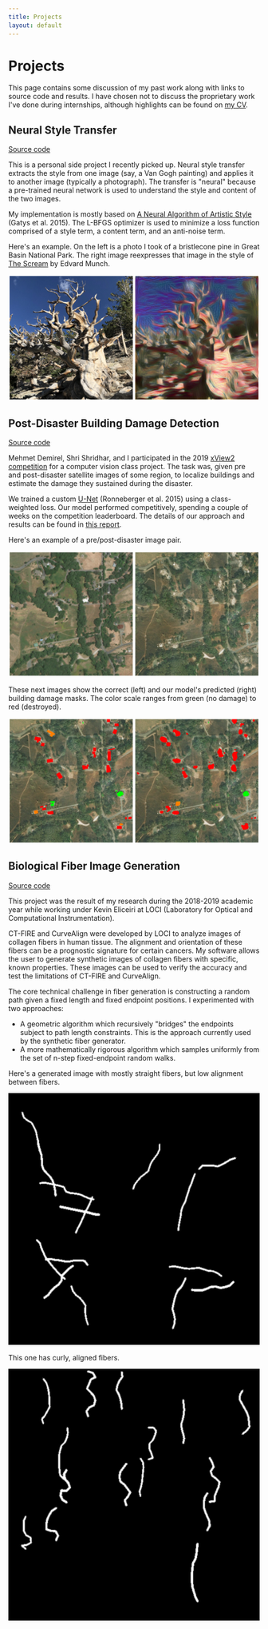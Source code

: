 ```yaml
---
title: Projects
layout: default
---
```


# Projects

This page contains some discussion of my past work along with links to source code and results. I have chosen not to discuss the proprietary work I've done during internships, although highlights can be found on [my CV](/assets/cv.pdf).

## Neural Style Transfer

[Source code](https://github.com/mattdutson/style-transfer)

This is a personal side project I recently picked up. Neural style transfer extracts the style from one image (say, a Van Gogh painting) and applies it to another image (typically a photograph). The transfer is "neural" because a pre-trained neural network is used to understand the style and content of the two images.

My implementation is mostly based on [A Neural Algorithm of Artistic Style](https://arxiv.org/abs/1508.06576) (Gatys et al. 2015). The L-BFGS optimizer is used to minimize a loss function comprised of a style term, a content term, and an anti-noise term.

Here's an example. On the left is a photo I took of a bristlecone pine in Great Basin National Park. The right image reexpresses that image in the style of [The Scream](https://en.wikipedia.org/wiki/The_Scream) by Edvard Munch.

![style sample](/assets/style_sample.jpg)

## Post-Disaster Building Damage Detection

[Source code](https://github.com/mattdutson/xview2)

Mehmet Demirel, Shri Shridhar, and I participated in the 2019 [xView2 competition](https://xview2.org/) for a computer vision class project. The task was, given pre and post-disaster satellite images of some region, to localize buildings and estimate the damage they sustained during the disaster.

We trained a custom [U-Net](https://arxiv.org/abs/1505.04597) (Ronneberger et al. 2015) using a class-weighted loss. Our model performed competitively, spending a couple of weeks on the competition leaderboard. The details of our approach and results can be found in [this report](/assets/xview2_report.pdf).

Here's an example of a pre/post-disaster image pair.

![pre post sample](/assets/pre_post_sample.png)

These next images show the correct (left) and our model's predicted (right) building damage masks. The color scale ranges from green (no damage) to red (destroyed).

![true pred sample](/assets/true_pred_sample.png)

## Biological Fiber Image Generation

[Source code](https://github.com/uw-loci/syntheticfibergenerator)

This project was the result of my research during the 2018-2019 academic year while working under Kevin Eliceiri at LOCI (Laboratory for Optical and Computational Instrumentation).

CT-FIRE and CurveAlign were developed by LOCI to analyze images of collagen fibers in human tissue. The alignment and orientation of these fibers can be a prognostic signature for certain cancers. My software allows the user to generate synthetic images of collagen fibers with specific, known properties. These images can be used to verify the accuracy and test the limitations of CT-FIRE and CurveAlign.

The core technical challenge in fiber generation is constructing a random path given a fixed length and fixed endpoint positions. I experimented with two approaches:

 * A geometric algorithm which recursively "bridges" the endpoints subject to path length constraints. This is the approach currently used by the synthetic fiber generator.
 * A more mathematically rigorous algorithm which samples uniformly from the set of n-step fixed-endpoint random walks.

Here's a generated image with mostly straight fibers, but low alignment between fibers.

![straight fibers](/assets/straight_fibers.png)

This one has curly, aligned fibers.

![curly fibers](/assets/curly_fibers.png)
